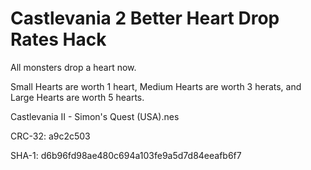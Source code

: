 # Castlevania 2 Better Heart Drop Rates Hack

All monsters drop a heart now.

Small Hearts are worth 1 heart, Medium Hearts are worth 3 herats, and Large Hearts are worth 5 hearts.

Castlevania II - Simon's Quest (USA).nes

CRC-32: a9c2c503

SHA-1: d6b96fd98ae480c694a103fe9a5d7d84eeafb6f7


